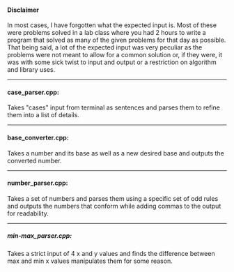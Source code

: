 #### Disclaimer
In most cases, I have forgotten what the expected input is. Most of these were problems solved in a lab class where you had 2 hours to write a program that solved as many of the given problems for that day as possible. That being said, a lot of the expected input was very peculiar as the problems were not meant to allow for a common solution or, if they were, it was with some sick twist to input and output or a restriction on algorithm and library uses.

___

#### case_parser.cpp:

Takes "cases" input from terminal as sentences and parses them to refine them into a list of details.
___

#### base_converter.cpp:

Takes a number and its base as well as a new desired base and outputs the converted number.

___

#### number_parser.cpp:

Takes a set of numbers and parses them using a specific set of odd rules and outputs the numbers that conform while adding commas to the output for readability.

___

##### min-max_parser.cpp:

Takes a strict input of 4 x and y values and finds the difference between max and min x values manipulates them for some reason.
